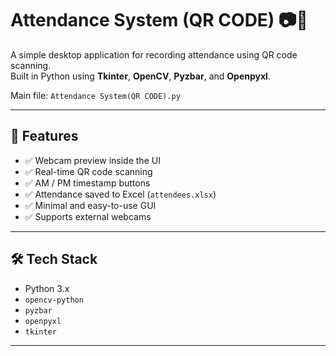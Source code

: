 # Attendance System (QR CODE) 📷🧾

A simple desktop application for recording attendance using QR code scanning.  
Built in Python using **Tkinter**, **OpenCV**, **Pyzbar**, and **Openpyxl**.

Main file: `Attendance System(QR CODE).py`

---

## 📌 Features

- ✅ Webcam preview inside the UI  
- ✅ Real-time QR code scanning  
- ✅ AM / PM timestamp buttons  
- ✅ Attendance saved to Excel (`attendees.xlsx`)  
- ✅ Minimal and easy-to-use GUI  
- ✅ Supports external webcams  

---

## 🛠️ Tech Stack

- Python 3.x  
- `opencv-python`  
- `pyzbar`  
- `openpyxl`  
- `tkinter`

---


